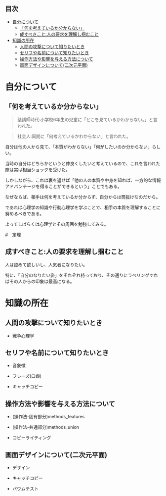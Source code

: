 

## 目次

- [自分について](#自分について)
  - [「何を考えているか分からない」](#何を考えているか分からない)
  - [成すべきこと:人の要求を理解し掴むこと](#成すべきこと人の要求を理解し掴むこと)
- [知識の所在](#知識の所在)
  - [人間の攻撃について知りたいとき](#人間の攻撃について知りたいとき)
  - [セリフや名前について知りたいとき](#セリフや名前について知りたいとき)
  - [操作方法や影響を与える方法について](#操作方法や影響を与える方法について)
  - [画面デザインについて(二次元平面)](#画面デザインについて二次元平面)



# 自分について

## 「何を考えているか分からない」

> 塾講師時代:小学校6年生の児童に「どこを見ているかわからない。」と言われた。

> 社会人:同期に「何考えているかわからない」と言われた。

自分は他の人から見て、「本質がわからない」「何がしたいのか分からない」らしい。

当時の自分はどちらかというと仲良くしたいと考えているので、これを言われた際は実は相当ショックを受けた。

しかしながら、これは裏を返せば「他の人の本質や中身を知れば、一方的な情報アドバンテージを得ることができるという」ことでもある。

なぜならば、相手は何を考えているか分からず、自分からは筒抜けなのだから。

であれば心理学の知識や行動心理学を学ぶことで、相手の本質を理解することに努めるべきである。

よってしばらくは心理学とその周囲を勉強してみる。


#　定理

## 成すべきこと:人の要求を理解し掴むこと

人は認めて欲しいし、人気者になりたい。

特に、「自分のなりたい姿」をそれぞれ持っており、その通りにラベリングすればその人からの印象は最高になる。






# 知識の所在

## 人間の攻撃について知りたいとき

- 戦争心理学




## セリフや名前について知りたいとき

- 音象徴

- フレーズ(口癖)

- キャッチコピー


## 操作方法や影響を与える方法について

- (操作法-固有部分)methods_features

- (操作法-共通部分)methods_union

- コピーライティング


## 画面デザインについて(二次元平面)

- デザイン

- キャッチコピー

- バウムテスト







